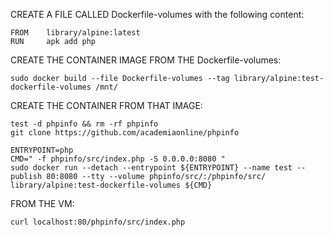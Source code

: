CREATE A FILE CALLED Dockerfile-volumes with the following content:
```
FROM    library/alpine:latest
RUN     apk add php
```
CREATE THE CONTAINER IMAGE FROM THE Dockerfile-volumes:
```
sudo docker build --file Dockerfile-volumes --tag library/alpine:test-dockerfile-volumes /mnt/
```
CREATE THE CONTAINER FROM THAT IMAGE:
```
test -d phpinfo && rm -rf phpinfo
git clone https://github.com/academiaonline/phpinfo

ENTRYPOINT=php
CMD=" -f phpinfo/src/index.php -S 0.0.0.0:8080 "
sudo docker run --detach --entrypoint ${ENTRYPOINT} --name test --publish 80:8080 --tty --volume phpinfo/src/:/phpinfo/src/ library/alpine:test-dockerfile-volumes ${CMD}
```
FROM THE VM:
```
curl localhost:80/phpinfo/src/index.php
```
